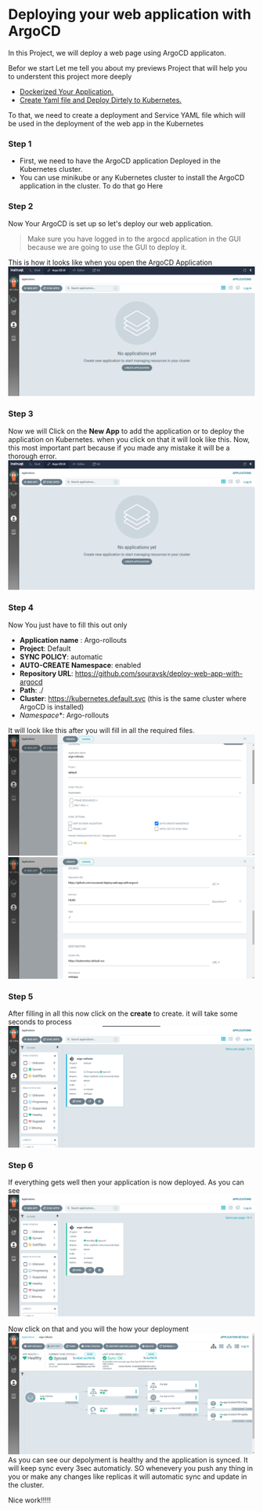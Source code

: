 # Deploying your web application with ArgoCD
In this Project, we will deploy a web page using ArgoCD applicaton.

Befor we start Let me tell you about my previews Project that will help you to understent this project more deeply
- [Dockerized Your Application.](https://github.com/souravsk/Deploy-WebApp-With-Docker)
- [Create Yaml file and Deploy Dirtely to Kubernetes.](https://github.com/souravsk/deploy-web-app-in-kubernetes)


To that, we need to create a deployment and Service YAML file which will be used in the deployment of the web app in the Kubernetes

### Step 1
- First, we need to have the ArgoCD application Deployed in the Kubernetes cluster. 
- You can use minikube or any Kubernetes cluster to install the ArgoCD application in the cluster. To do that go Here
### Step 2
Now Your ArgoCD is set up so let's deploy our web application.
> Make sure you have logged in to the argocd application in the GUI because we are going to use the GUI to deploy it.

This is how it looks like when you open the ArgoCD Application
![Added Application](img/argo1.png)

### Step 3
Now we will Click on the **New App** to add the application or to deploy the application on Kubernetes.
when you click on that it will look like this.
Now, this most important part because if you made any mistake it will be a thorough error.
![Added Application](img/argo1.png)

### Step 4
Now You just have to fill this out only 

- **Application name** : Argo-rollouts
- **Project**: Default
- **SYNC POLICY**: automatic
- **AUTO-CREATE Namespace**: enabled
- **Repository URL**: https://github.com/souravsk/deploy-web-app-with-argocd
- **Path**: ./
- **Cluster**: https://kubernetes.default.svc (this is the same cluster where ArgoCD is installed)
- *Namespace**: Argo-rollouts

It will look like this after you will fill in all the required files.
![Filling form](img/argo2.png)
![Filling form](img/argo3.png)

### Step 5
After filling in all this now click on the **create** to create. it will take some seconds to process
![Filling form](img/argo4.png)

### Step 6
If everything gets well then your application is now deployed. As you can see
![Filling form](img/argo5.png)

Now click on that and you will the how your deployment 
![Filling form](img/argo6.png)
As you can see our depolyment is healthy and the application is synced. It will keep sync every 3sec automaticly. SO whenevery you push any thing in you or make any changes like replicas it will automatic sync and update in the cluster.

Nice work!!!!!
